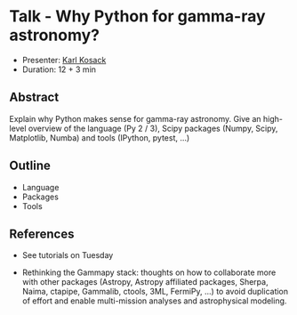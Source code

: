 # Talk - Why Python for gamma-ray astronomy?

* Presenter: [Karl Kosack](https://github.com/kosack/)
* Duration: 12 + 3 min

## Abstract

Explain why Python makes sense for gamma-ray astronomy.
Give an high-level overview of the language (Py 2 / 3),
Scipy packages (Numpy, Scipy, Matplotlib, Numba) and tools (IPython, pytest, ...)

## Outline

* Language
* Packages
* Tools

## References

* See tutorials on Tuesday

* Rethinking the Gammapy stack: thoughts on how to collaborate more with other packages (Astropy, Astropy affiliated packages, Sherpa, Naima, ctapipe, Gammalib, ctools, 3ML, FermiPy, ...) to avoid duplication of effort and enable multi-mission analyses and astrophysical modeling.
